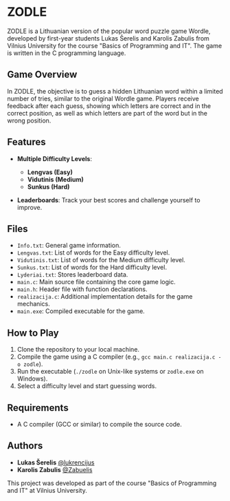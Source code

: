 # ZODLE

ZODLE is a Lithuanian version of the popular word puzzle game Wordle, developed by first-year students Lukas Šerelis and Karolis Zabulis from Vilnius University for the course "Basics of Programming and IT". The game is written in the C programming language.

## Game Overview

In ZODLE, the objective is to guess a hidden Lithuanian word within a limited number of tries, similar to the original Wordle game. Players receive feedback after each guess, showing which letters are correct and in the correct position, as well as which letters are part of the word but in the wrong position.

## Features

- **Multiple Difficulty Levels**: 
  - **Lengvas (Easy)** 
  - **Vidutinis (Medium)** 
  - **Sunkus (Hard)**
  
- **Leaderboards**: Track your best scores and challenge yourself to improve.

## Files

- `Info.txt`: General game information.
- `Lengvas.txt`: List of words for the Easy difficulty level.
- `Vidutinis.txt`: List of words for the Medium difficulty level.
- `Sunkus.txt`: List of words for the Hard difficulty level.
- `Lyderiai.txt`: Stores leaderboard data.
- `main.c`: Main source file containing the core game logic.
- `main.h`: Header file with function declarations.
- `realizacija.c`: Additional implementation details for the game mechanics.
- `main.exe`: Compiled executable for the game.

## How to Play

1. Clone the repository to your local machine.
2. Compile the game using a C compiler (e.g., `gcc main.c realizacija.c -o zodle`).
3. Run the executable (`./zodle` on Unix-like systems or `zodle.exe` on Windows).
4. Select a difficulty level and start guessing words.

## Requirements

- A C compiler (GCC or similar) to compile the source code.

## Authors

- **Lukas Šerelis** [@lukrencijus](https://github.com/lukrencijus)
- **Karolis Zabulis** [@Zabuelis](https://github.com/Zabuelis)

This project was developed as part of the course "Basics of Programming and IT" at Vilnius University.
